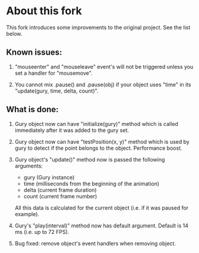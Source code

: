 About this fork
===

This fork introduces some improvements to the original project. See the list below.


Known issues:
---

1. "mouseenter" and "mouseleave" event's will not be triggered unless you set a handler for "mousemove".

2. You cannot mix .pause() and .pause(obj) if your object uses "time" in its "update(gury, time, delta, count)".


What is done:
---

1. Gury object now can have "initialize(gury)" method which is called immediately after it was added to the gury set.

2. Gury object now can have "testPosition(x, y)" method which is used by gury to detect if the point belongs to the object. Performance boost.

3. Gury object's "update()" method now is passed the following arguments:
    - gury (Gury instance)
    - time (milliseconds from the beginning of the animation)
    - delta (current frame duration)
    - count (current frame number)

	All this data is calculated for the current object (i.e. if it was paused for example).

4. Gury's "play(interval)" method now has default argument. Default is 14 ms (i.e. up to 72 FPS).

5. Bug fixed: remove object's event handlers when removing object.